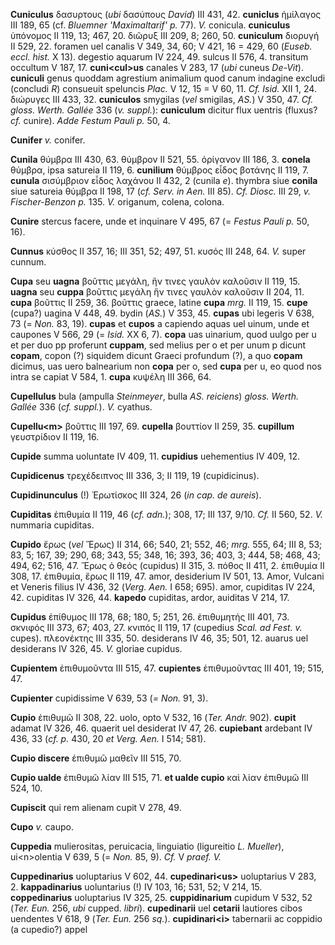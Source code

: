 **Cuniculus** δασυρτους (*ubi* δασύπους *David*) III 431, 42.
**cuniclus** ἡμίλαγος III 189, 65 (cf. *Bluemner 'Maximaltarif' p.* 77).
*V.* conicula. **cuniculus** ὑπόνομος II 119, 13; 467, 20. διῶρυξ III
209, 8; 260, 50. **cuniculum** διορυγή II 529, 22. foramen uel canalis V
349, 34, 60; V 421, 16 = 429, 60 (*Euseb. eccl. hist.* X 13). degestio
aquarum IV 224, 49. sulcus II 576, 4. transitum occultum V 187, 17.
**cuni\<cul\>us** canales V 283, 17 (*ubi* cuneus *De-Vit*).
**cuniculi** genus quoddam agrestium animalium quod canum indagine
excludi (concludi *R*) consueuit speluncis *Plac.* V 12, 15 = V 60, 11.
*Cf. Isid.* XII 1, 24. διώρυγες III 433, 32. **cuniculos** smygilas
(*vel* smigilas, *AS.*) V 350, 47. *Cf. gloss. Werth. Gallée* 336 (*v.*
*suppl.*): **cuniculum** dicitur flux uentris (fluxus? *cf.* cunire).
*Adde Festum Pauli p.* 50, 4.

**Cunifer** *v.* conifer.

**Cunila** θύμβρα III 430, 63. θύμβρον II 521, 55. ὀρίγανον III 186, 3.
**conela** θύμβρα, ipsa satureia II 119, 6. **cunilium** θύμβρος εἶδος
βοτάνης II 119, 7. **cunula** σισύμβριον εἶδος λαχάνου II 432, 2 (cunila
*e*). thymbra siue **conila** siue satureia θύμβρα II 198, 17 (*cf.
Serv. in Aen.* III 85). *Cf. Diosc.* III 29, *v. Fischer-Benzon p.*
135. *V.* origanum, colena, colona.

**Cunire** stercus facere, unde et inquinare V 495, 67 (= *Festus Pauli
p.* 50, 16).

**Cunnus** κύσθος II 357, 16; III 351, 52; 497, 51. κυσός III 248, 64.
*V.* super cunnum.

**Cupa** seu **uagna** βοῦττις μεγάλη, ἥν τινες γαυλὸν καλοῦσιν II 119,
15. **uagna** seu **cuppa** βοῦττις μεγάλη ἥν τινες γαυλὸν καλοῦσιν II
204, 11. **cupa** βοῦττις II 259, 36. βοῦττις graece, latine **cupa**
*mrg.* II 119, 15. **cupe** (cupa?) uagina V 448, 49. bydin (*AS.*) V
353, 45. **cupas** ubi legeris V 638, 73 (= *Non.* 83, 19). **cupas** et
**cupos** a capiendo aquas uel uinum, unde et caupones V 566, 29 (=
*Isid.* XX 6, 7). **copa** uas uinarium, quod uulgo per u et per duo pp
proferunt **cuppam**, sed melius per o et per unum p dicunt **copam**,
copon (?) siquidem dicunt Graeci profundum (?), a quo **copam** dicimus,
uas uero balnearium non **copa** per o, sed **cupa** per u, eo quod nos
intra se capiat V 584, 1. **cupa** κυψέλη III 366, 64.

**Cupellulus** bula (ampulla *Steinmeyer*, bulla *AS. reiciens*) *gloss.
Werth. Gallée* 336 (*cf. suppl.*). *V.* cyathus.

**Cupellu\<m\>** βοῦττις III 197, 69. **cu­pella** βουττίον II 259, 35.
**cupillum** γευστρίδιον II 119, 16.

**Cupide** summa uoluntate IV 409, 11. **cupidius** uehementius IV 409,
12.

**Cupidicenus** τρεχέδειπνος III 336, 3; II 119, 19 (cupidicinus).

**Cupidinunculus** (!) Ἐρωτίσκος III 324, 26 (*in cap. de aureis*).

**Cupiditas** ἐπιθυμία II 119, 46 (*cf. adn.*); 308, 17; III 137,
9/10. *Cf.* II 560, 52. *V.* nummaria cupiditas.

**Cupido** ἔρως (*vel* Ἔρως) II 314, 66; 540, 21; 552, 46; *mrg.* 555,
64; III 8, 53; 83, 5; 167, 39; 290, 68; 343, 55; 348, 16; 393, 36; 403,
3; 444, 58; 468, 43; 494, 62; 516, 47. Ἔρως ὁ θεός (cupidus) II 315, 3.
πόθος II 411, 2. ἐπιθυμία II 308, 17. ἐπιθυμία, ἔρως II 119, 47. amor,
desiderium IV 501, 13. Amor, Vulcani et Veneris filius IV 436, 32
(*Verg. Aen.* I 658; 695). amor, cupiditas IV 224, 42. cupiditas IV
326, 44. **kapedo** cupiditas, ardor, auiditas V 214, 17.

**Cupidus** ἐπίθυμος III 178, 68; 180, 5; 251, 26. ἐπιθυμητής III 401,
73. σκνιφός III 373, 67; 403, 27. κνιπός II 119, 17 (cupedius *Scal. ad
Fest. v.* cupes). πλεονέκτης III 335, 50. desiderans IV 46, 35; 501, 12.
auarus uel desiderans IV 326, 45. *V.* gloriae cupidus.

**Cupientem** ἐπιθυμοῦντα III 515, 47. **cupientes** ἐπιθυμοῦντας III
401, 19; 515, 47.

**Cupienter** cupidissime V 639, 53 (*= Non.* 91, 3).

**Cupio** ἐπιθυμῶ II 308, 22. uolo, opto V 532, 16 (*Ter. Andr.* 902).
**cupit** adamat IV 326, 46. quaerit uel desiderat IV 47, 26.
**cupiebant** ardebant IV 436, 33 (*cf. p.* 430, 20 *et Verg. Aen.* I
514; 581).

**Cupio discere** ἐπιθυμῶ μαθεῖν III 515, 70.

**Cupio ualde** ἐπιθυμῶ λίαν III 515, 71. **et ualde cupio** καὶ λίαν
ἐπιθυμῶ III 524, 10.

**Cupiscit** qui rem alienam cupit V 278, 49.

**Cupo** *v.* caupo.

**Cuppedia** mulierositas, peruicacia, linguiatio (ligureitio *L.
Mueller*), ui\<n\>olentia V 639, 5 (= *Non.* 85, 9). *Cf.* V *praef.
V.*

**Cuppedinarius** uoluptarius V 602, 44. **cupedinari\<us\>**
uoluptarius V 283, 2. **kappadinarius** uoluntarius (!) IV 103, 16; 531,
52; V 214, 15. **coppedinarius** uoluptarius IV 325, 25.
**cuppidinarium** cupidum V 532, 52 (*Ter. Eun.* 256, *ubi* cupped.
*libri*). **cupedinarii** uel **cetarii** lautiores cibos uendentes V
618, 9 (*Ter. Eun.* 256 *sq.*). **cupidinari\<i\>** tabernarii ac
coppidio (a cupedio?) appel­
